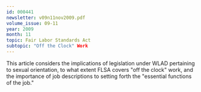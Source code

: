 ```yaml
---
id: 000441
newsletter: v09n11nov2009.pdf
volume_issue: 09-11
year: 2009
month: 11
topic: Fair Labor Standards Act
subtopic: "Off the Clock" Work
---
```


This article considers the implications of legislation under WLAD pertaining to sexual orientation, to what extent FLSA covers "off the clock" work, and the importance of job descriptions to setting forth the "essential functions of the job."